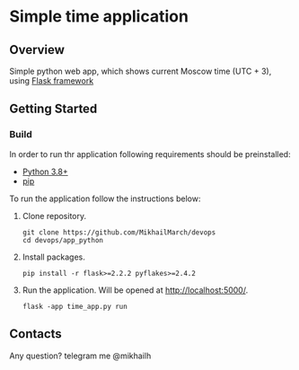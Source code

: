 # Simple time application

## Overview

 Simple python web app, which shows current Moscow time (UTC + 3), using [Flask framework](https://flask.palletsprojects.com/en/2.2.x/quickstart/)

 ## Getting Started
 ### Build
 In order to run thr application following requirements should be preinstalled: 
 * [Python 3.8+](https://www.python.org/downloads/)
 * [pip](https://pip.pypa.io/en/stable/installation/)

 To run the application follow the instructions below:
 1. Clone repository.
     ```
     git clone https://github.com/MikhailMarch/devops
     cd devops/app_python
     ```
 2. Install packages.
     ```
     pip install -r flask>=2.2.2 pyflakes>=2.4.2 
     ```
 3. Run the application. Will be opened at [http://localhost:5000/](http://localhost:5000/).
     ```
     flask -app time_app.py run
     ```
    
## Contacts
Any question? telegram me @mikhailh